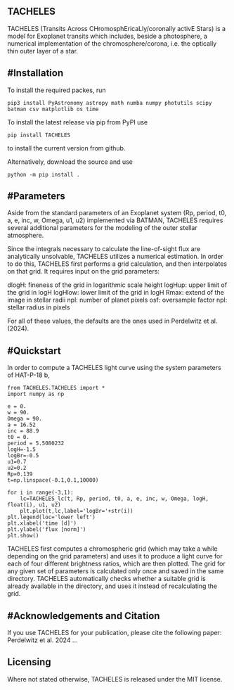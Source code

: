 ## TACHELES

  TACHELES (Transits Across CHromosphEricaLly/coronally activE Stars) is a model for Exoplanet transits which includes, beside a photosphere, a numerical implementation of the chromosphere/corona, i.e. the optically thin outer layer of a star.

#Installation
------------
  To install the required packes, run


    pip3 install PyAstronomy astropy math numba numpy photutils scipy batman csv matplotlib os time


  To install the latest release via pip from PyPI use
  
    pip install TACHELES
    
  to install the current version from github. 
  
  Alternatively, download the source and use
  
    python -m pip install .
    
#Parameters
-----------
Aside from the standard parameters of an Exoplanet system (Rp, period, t0, a, e, inc, w, Omega, u1, u2) implemented via BATMAN, TACHELES requires several additional parameters for the modeling of the outer stellar atmosphere. 

Since the integrals necessary to calculate the line-of-sight flux are analytically unsolvable, TACHELES utilizes a numerical estimation. 
In order to do this, TACHELES first performs a grid calculation, and then interpolates on that grid. It requires input on the grid parameters:

dlogH: fineness of the grid in logarithmic scale height
logHup: upper limit of the grid in logH
logHlow: lower limit of the grid in logH
Rmax: extend of the image in stellar radii
npl: number of planet pixels
osf: oversample factor
npl: stellar radius in pixels

For all of these values, the defaults are the ones used in Perdelwitz et al. (2024).

#Quickstart
-----------
In order to compute a TACHELES light curve using the system parameters of HAT-P-18 b, 

	from TACHELES.TACHELES import *
	import numpy as np

	e = 0.
	w = 90.
	Omega = 90.
	a = 16.52
	inc = 88.9
	t0 = 0.
	period = 5.5080232
	logH=-1.5
	logBr=-0.5
	u1=0.7
	u2=0.2
	Rp=0.139
	t=np.linspace(-0.1,0.1,10000)

	for i in range(-3,1):
		lc=TACHELES_lc(t, Rp, period, t0, a, e, inc, w, Omega, logH, float(i), u1, u2)
		plt.plot(t,lc,label='logBr='+str(i))
	plt.legend(loc='lower left')
	plt.xlabel('time [d]')
	plt.ylabel('flux [norm]')
	plt.show()


TACHELES first computes a chromospheric grid (which may take a while depending on the grid parameters) and uses it to produce a light curve for each of four different brightness ratios, which are then plotted.
The grid for any given set of parameters is calculated only once and saved in the same directory. TACHELES automatically checks whether a suitable grid is already available in the directory, and uses it instead of recalculating the grid.


#Acknowledgements and Citation
-----------------------------
If you use TACHELES for your publication, please cite the following paper:
Perdelwitz et al. 2024 ...

Licensing
---------

  Where not stated otherwise, TACHELES is released under the
  MIT license.
